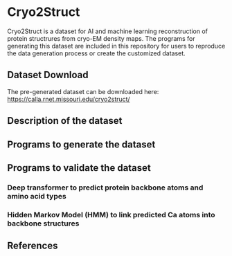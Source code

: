 # Cryo2Struct 
Cryo2Struct is a dataset for AI and machine learning reconstruction of protein structrures from cryo-EM density maps. The programs for generating this dataset are included in this repository for users to reproduce the data generation process or create the customized dataset. 

## Dataset Download
The pre-generated dataset can be downloaded here: https://calla.rnet.missouri.edu/cryo2struct/

## Description of the dataset


## Programs to generate the dataset

## Programs to validate the dataset

### Deep transformer to predict protein backbone atoms and amino acid types


### Hidden Markov Model (HMM) to link predicted Ca atoms into backbone structures

## References
